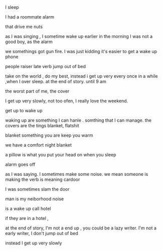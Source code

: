 I sleep

I had a roommate alarm

that drive me nuts

as I was singing , I sometime wake up earlier in the morning
I was not a good boy, as the alarm

we somethings got gun fire. I was just kidding
it's easier to get a wake up phone

people raiser late verb jump out of bed

take on the world , do my best, instead i get up very
every once in a while ,when I over sleep. at the end of story. until 9 am

the worst part of me, the cover

I get up very slowly, not too ofen, I really love the weekend.

get up
to wake up

waking up are something I can hanle . somthing that I can manage.
the covers are the tings blanket, flatshit

blanket something you are
keep you warm

we have a comfort night blanket

a pillow is what you put your head on when you sleep

alarm goes off

as I was saying. I sometimes make some noise. we mean someone is making
the verb is meaning cardoor

I was sometimes slam the door

man is my neiborhood noise

is a wake up call hotel

if they are in a hotel , 

at the end of story, I'm not a end up , you could be a lazy writer. I'm not a early writer, I don't jump out of bed

instead I get up very slowly
